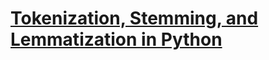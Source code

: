 # [Tokenization, Stemming, and Lemmatization in Python](https://www.thepythoncode.com/article/tokenization-stemming-and-lemmatization-in-python)